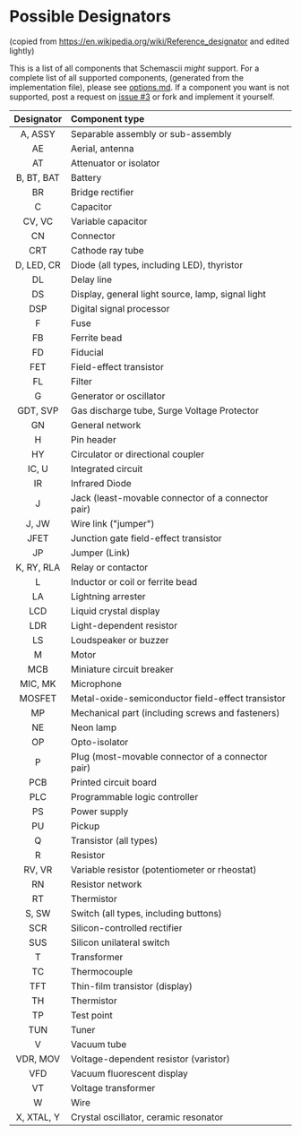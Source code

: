 # Possible Designators

(copied from <https://en.wikipedia.org/wiki/Reference_designator> and edited lightly)

This is a list of all components that Schemascii *might* support. For a complete list of all supported components, (generated from the implementation file), please see [options.md][options]. If a component you want is not supported, post a request on [issue #3][todo_components] or fork and implement it yourself.

| Designator | Component type |
|:--:|:--|
| A, ASSY | Separable assembly or sub-assembly |
| AE | Aerial, antenna |
| AT | Attenuator or isolator |
| B, BT, BAT | Battery |
| BR | Bridge rectifier |
| C | Capacitor |
| CV, VC | Variable capacitor |
| CN | Connector |
| CRT | Cathode ray tube |
| D, LED, CR | Diode (all types, including LED), thyristor |
| DL | Delay line |
| DS | Display, general light source, lamp, signal light |
| DSP | Digital signal processor |
| F | Fuse |
| FB | Ferrite bead |
| FD | Fiducial |
| FET | Field-effect transistor |
| FL | Filter |
| G | Generator or oscillator |
| GDT, SVP | Gas discharge tube, Surge Voltage Protector |
| GN | General network |
| H | Pin header |
| HY | Circulator or directional coupler |
| IC, U | Integrated circuit |
| IR | Infrared Diode |
| J | Jack (least-movable connector of a connector pair) |
| J, JW | Wire link ("jumper") |
| JFET | Junction gate field-effect transistor |
| JP | Jumper (Link) |
| K, RY, RLA | Relay or contactor |
| L | Inductor or coil or ferrite bead |
| LA | Lightning arrester |
| LCD | Liquid crystal display |
| LDR | Light-dependent resistor |
| LS | Loudspeaker or buzzer |
| M | Motor |
| MCB | Miniature circuit breaker |
| MIC, MK | Microphone |
| MOSFET | Metal-oxide-semiconductor field-effect transistor |
| MP | Mechanical part (including screws and fasteners) |
| NE | Neon lamp |
| OP | Opto-isolator |
| P | Plug (most-movable connector of a connector pair) |
| PCB | Printed circuit board |
| PLC | Programmable logic controller |
| PS | Power supply |
| PU | Pickup |
| Q | Transistor (all types) |
| R | Resistor |
| RV, VR | Variable resistor (potentiometer or rheostat) |
| RN | Resistor network |
| RT | Thermistor |
| S, SW | Switch (all types, including buttons) |
| SCR | Silicon-controlled rectifier |
| SUS | Silicon unilateral switch |
| T | Transformer |
| TC | Thermocouple |
| TFT | Thin-film transistor (display) |
| TH | Thermistor |
| TP | Test point |
| TUN | Tuner |
| V | Vacuum tube |
| VDR, MOV | Voltage-dependent resistor (varistor) |
| VFD | Vacuum fluorescent display |
| VT | Voltage transformer |
| W | Wire |
| X, XTAL, Y | Crystal oscillator, ceramic resonator |

[options]: options.md
[todo_components]: https://github.com/dragoncoder047/schemascii/issues/3
